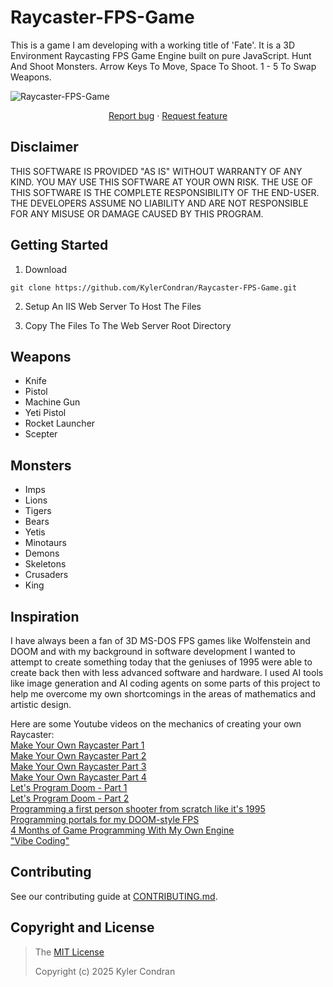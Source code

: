 # Raycaster-FPS-Game

This is a game I am developing with a working title of 'Fate'. It is a 3D Environment Raycasting FPS Game Engine built on pure JavaScript. Hunt And Shoot Monsters. Arrow Keys To Move, Space To Shoot. 1 - 5 To Swap Weapons.

<img src="https://repository-images.githubusercontent.com/981807393/4cb9db2b-ae98-4ab3-abb3-62a6e15d6368" title="Raycaster-FPS-Game">

<p align="center">
  <a href="https://github.com/KylerCondran/Raycaster-FPS-Game/issues/new">Report bug</a>
  ·
  <a href="https://github.com/KylerCondran/Raycaster-FPS-Game/issues/new">Request feature</a>
</p>

## Disclaimer

THIS SOFTWARE IS PROVIDED "AS IS" WITHOUT WARRANTY OF ANY KIND. YOU MAY USE THIS SOFTWARE AT YOUR OWN RISK. THE USE OF THIS SOFTWARE IS THE COMPLETE RESPONSIBILITY OF THE END-USER. THE DEVELOPERS ASSUME NO LIABILITY AND ARE NOT RESPONSIBLE FOR ANY MISUSE OR DAMAGE CAUSED BY THIS PROGRAM.

## Getting Started

1. Download
```
git clone https://github.com/KylerCondran/Raycaster-FPS-Game.git
```
2. Setup An IIS Web Server To Host The Files
   
3. Copy The Files To The Web Server Root Directory

## Weapons

<ul>
  <li>Knife</li>
  <li>Pistol</li>
  <li>Machine Gun</li>
  <li>Yeti Pistol</li>
  <li>Rocket Launcher</li>
  <li>Scepter</li>
</ul>

## Monsters

<ul>
  <li>Imps</li>
  <li>Lions</li>
  <li>Tigers</li>
  <li>Bears</li>
  <li>Yetis</li>
  <li>Minotaurs</li>
  <li>Demons</li>
  <li>Skeletons</li>
  <li>Crusaders</li>
  <li>King</li>
</ul>

## Inspiration

I have always been a fan of 3D MS-DOS FPS games like Wolfenstein and DOOM and with my background in software development I wanted to attempt to create something today that the geniuses of 1995 were able to create back then with less advanced software and hardware. I used AI tools like image generation and AI coding agents on some parts of this project to help me overcome my own shortcomings in the areas of mathematics and artistic design.

Here are some Youtube videos on the mechanics of creating your own Raycaster:<br />
<a href="https://www.youtube.com/watch?v=gYRrGTC7GtA">Make Your Own Raycaster Part 1</a><br />
<a href="https://www.youtube.com/watch?v=PC1RaETIx3Y">Make Your Own Raycaster Part 2</a><br />
<a href="https://www.youtube.com/watch?v=w0Bm4IA-Ii8">Make Your Own Raycaster Part 3</a><br />
<a href="https://www.youtube.com/watch?v=8j0gakEHJuI">Make Your Own Raycaster Part 4</a><br />
<a href="https://www.youtube.com/watch?v=huMO4VQEwPc">Let's Program Doom - Part 1</a><br />
<a href="https://www.youtube.com/watch?v=fRu8kjXvkdY">Let's Program Doom - Part 2</a><br />
<a href="https://www.youtube.com/watch?v=fSjc8vLMg8c">Programming a first person shooter from scratch like it's 1995</a><br />
<a href="https://www.youtube.com/watch?v=jlRdSdHD3Wg">Programming portals for my DOOM-style FPS</a><br />
<a href="https://www.youtube.com/watch?v=KyhrqbfEgfA">4 Months of Game Programming With My Own Engine</a><br />
<a href="https://www.youtube.com/watch?v=1OxBv9Q7Uxo">"Vibe Coding"</a><br />

## Contributing
See our contributing guide at [CONTRIBUTING.md](../master/CONTRIBUTING.md).

## Copyright and License
>The [MIT License](https://github.com/KylerCondran/Raycaster-FPS-Game/blob/master/LICENSE.txt)
>
>Copyright (c) 2025 Kyler Condran
